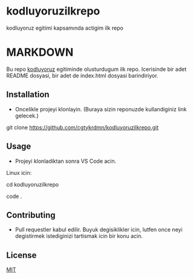 # kodluyoruzilkrepo
kodluyoruz egitimi kapsamında actigim ilk repo

# MARKDOWN
Bu repo [kodluyoruz](https://kodluyoruz.org) egitiminde olusturdugum ilk repo. Icerisinde bir adet README dosyasi, bir adet de index.html dosyasi barindiriyor.

## Installation

- Oncelikle projeyi klonlayin. (Buraya sizin reponuzde kullandiginiz link gelecek.)

git clone https://github.com/cgtykrdmn/kodluyoruzilkrepo.git

## Usage

- Projeyi klonladiktan sonra VS Code acin.

Linux icin:

cd kodluyoruzilkrepo

code .

## Contributing

- Pull requestler kabul edilir. Buyuk degisiklikler icin, lutfen once neyi degistirmek istediginizi tartismak icin bir konu acin.

## License

[MIT](https://choosealicense.com)
